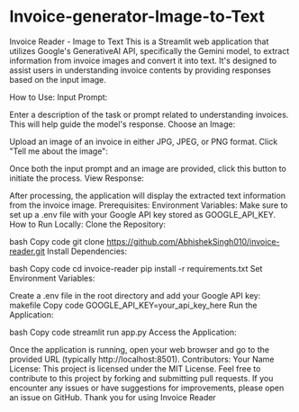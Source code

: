 # Invoice-generator-Image-to-Text

Invoice Reader - Image to Text
This is a Streamlit web application that utilizes Google's GenerativeAI API, specifically the Gemini model, to extract information from invoice images and convert it into text. It's designed to assist users in understanding invoice contents by providing responses based on the input image.

How to Use:
Input Prompt:

Enter a description of the task or prompt related to understanding invoices. This will help guide the model's response.
Choose an Image:

Upload an image of an invoice in either JPG, JPEG, or PNG format.
Click "Tell me about the image":

Once both the input prompt and an image are provided, click this button to initiate the process.
View Response:

After processing, the application will display the extracted text information from the invoice image.
Prerequisites:
Environment Variables:
Make sure to set up a .env file with your Google API key stored as GOOGLE_API_KEY.
How to Run Locally:
Clone the Repository:

bash
Copy code
git clone https://github.com/AbhishekSingh010/invoice-reader.git
Install Dependencies:

bash
Copy code
cd invoice-reader
pip install -r requirements.txt
Set Environment Variables:

Create a .env file in the root directory and add your Google API key:
makefile
Copy code
GOOGLE_API_KEY=your_api_key_here
Run the Application:

bash
Copy code
streamlit run app.py
Access the Application:

Once the application is running, open your web browser and go to the provided URL (typically http://localhost:8501).
Contributors:
Your Name
License:
This project is licensed under the MIT License.
Feel free to contribute to this project by forking and submitting pull requests. If you encounter any issues or have suggestions for improvements, please open an issue on GitHub. Thank you for using Invoice Reader
